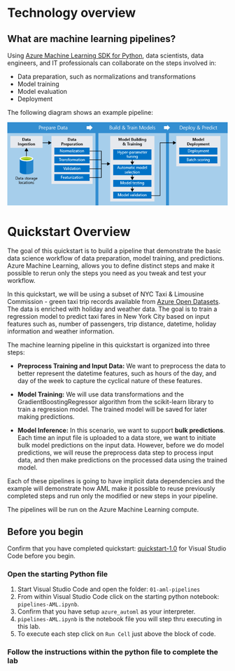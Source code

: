 # Technology overview

## What are machine learning pipelines?
Using [Azure Machine Learning SDK for Python](https://docs.microsoft.com/en-us/python/api/azureml-pipeline-core/?view=azure-ml-py), data scientists, data engineers, and IT professionals can collaborate on the steps involved in:
* Data preparation, such as normalizations and transformations
* Model training
* Model evaluation
* Deployment

The following diagram shows an example pipeline:

![azure machine learning piplines](./images/pipelines.png)

# Quickstart Overview
The goal of this quickstart is to build a pipeline that demonstrate the basic data science workflow of data preparation, model training, and predictions. Azure Machine Learning, allows you to define distinct steps and make it possible to rerun only the steps you need as you tweak and test your workflow.

In this quickstart, we will be using a subset of NYC Taxi & Limousine Commission - green taxi trip records available from [Azure Open Datasets](https://azure.microsoft.com/en-us/services/open-datasets/). The data is enriched with holiday and weather data. The goal is to train a regression model to predict taxi fares in New York City based on input features such as, number of passengers, trip distance, datetime, holiday information and weather information.

The machine learning pipeline in this quickstart is organized into three steps:

- **Preprocess Training and Input Data:** We want to preprocess the data to better represent the datetime features, such as hours of the day, and day of the week to capture the cyclical nature of these features.

- **Model Training:** We will use data transformations and the GradientBoostingRegressor algorithm from the scikit-learn library to train a regression model. The trained model will be saved for later making predictions.

- **Model Inference:** In this scenario, we want to support **bulk predictions**. Each time an input file is uploaded to a data store, we want to initiate bulk model predictions on the input data. However, before we do model predictions, we will reuse the preprocess data step to process input data, and then make predictions on the processed data using the trained model.

Each of these pipelines is going to have implicit data dependencies and the example will demonstrate how AML make it possible to reuse previously completed steps and run only the modified or new steps in your pipeline.

The pipelines will be run on the Azure Machine Learning compute.

## Before you begin

Confirm that you have completed quickstart: [quickstart-1.0](../../quickstart-1.0/visual-studio-code-setup) for Visual Studio Code before you begin.

### Open the starting Python file
1. Start Visual Studio Code and open the folder: `01-aml-pipelines`
2. From within Visual Studio Code click on the starting python notebook: `pipelines-AML.ipynb`.
3. Confirm that you have setup `azure_automl` as your interpreter.
4. `pipelines-AML.ipynb` is the notebook file you will step thru executing in this lab.
5. To execute each step click on `Run Cell` just above the block of code.

### Follow the instructions within the python file to complete the lab

